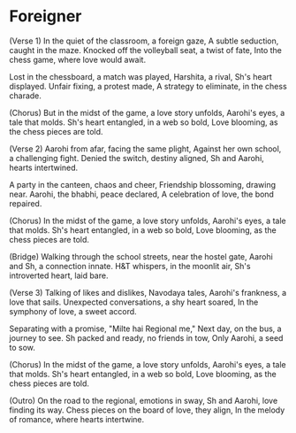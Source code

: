 # Foreigner

(Verse 1) In the quiet of the classroom, a foreign gaze, A subtle seduction, caught in the maze. Knocked off the volleyball seat, a twist of fate, Into the chess game, where love would await.

Lost in the chessboard, a match was played, Harshita, a rival, Sh's heart displayed. Unfair fixing, a protest made, A strategy to eliminate, in the chess charade.

(Chorus) But in the midst of the game, a love story unfolds, Aarohi's eyes, a tale that molds. Sh's heart entangled, in a web so bold, Love blooming, as the chess pieces are told.

(Verse 2) Aarohi from afar, facing the same plight, Against her own school, a challenging fight. Denied the switch, destiny aligned, Sh and Aarohi, hearts intertwined.

A party in the canteen, chaos and cheer, Friendship blossoming, drawing near. Aarohi, the bhabhi, peace declared, A celebration of love, the bond repaired.

(Chorus) In the midst of the game, a love story unfolds, Aarohi's eyes, a tale that molds. Sh's heart entangled, in a web so bold, Love blooming, as the chess pieces are told.

(Bridge) Walking through the school streets, near the hostel gate, Aarohi and Sh, a connection innate. H\&T whispers, in the moonlit air, Sh's introverted heart, laid bare.

(Verse 3) Talking of likes and dislikes, Navodaya tales, Aarohi's frankness, a love that sails. Unexpected conversations, a shy heart soared, In the symphony of love, a sweet accord.

Separating with a promise, "Milte hai Regional me," Next day, on the bus, a journey to see. Sh packed and ready, no friends in tow, Only Aarohi, a seed to sow.

(Chorus) In the midst of the game, a love story unfolds, Aarohi's eyes, a tale that molds. Sh's heart entangled, in a web so bold, Love blooming, as the chess pieces are told.

(Outro) On the road to the regional, emotions in sway, Sh and Aarohi, love finding its way. Chess pieces on the board of love, they align, In the melody of romance, where hearts intertwine.
